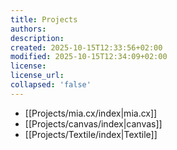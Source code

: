 ```yaml
---
title: Projects
authors:
description:
created: 2025-10-15T12:33:56+02:00
modified: 2025-10-15T12:34:09+02:00
license:
license_url:
collapsed: 'false'
---
```


- [[Projects/mia.cx/index|mia.cx]]
- [[Projects/canvas/index|canvas]]
- [[Projects/Textile/index|Textile]]
